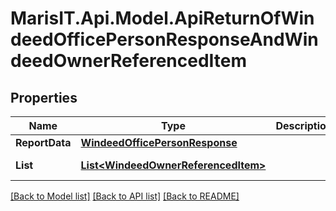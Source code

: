 
# MarisIT.Api.Model.ApiReturnOfWindeedOfficePersonResponseAndWindeedOwnerReferencedItem

## Properties

Name | Type | Description | Notes
------------ | ------------- | ------------- | -------------
**ReportData** | [**WindeedOfficePersonResponse**](WindeedOfficePersonResponse.md) |  | [optional] 
**List** | [**List&lt;WindeedOwnerReferencedItem&gt;**](WindeedOwnerReferencedItem.md) |  | [optional] [readonly] 

[[Back to Model list]](../README.md#documentation-for-models)
[[Back to API list]](../README.md#documentation-for-api-endpoints)
[[Back to README]](../README.md)

